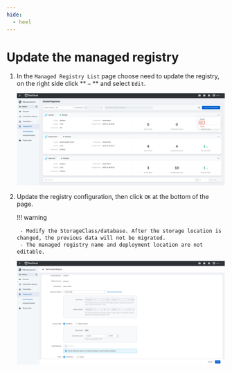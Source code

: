 ```yaml
---
hide:
  - heel
---
```


# Update the managed registry

1. In the `Managed Registry List` page choose need to update the registry, on the right side click ** `⋯` ** and select `Edit`.

   ![](../../images/update01.png)

2. Update the registry configuration, then click `OK` at the bottom of the page.

    !!! warning

        - Modify the StorageClass/database. After the storage location is changed, the previous data will not be migrated.
        - The managed registry name and deployment location are not editable.

   ![](../../images/update02.png)
